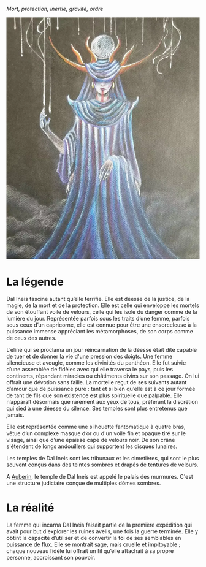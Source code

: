 *Mort, protection, inertie, gravité, ordre*


![Dal Ineis](../../Illustrations/Dal_Ineis.jpg)

# La légende

Dal Ineis fascine autant qu’elle terrifie. Elle est déesse de la justice, de la magie, de la mort et de la protection. Elle est celle qui enveloppe les mortels de son étouffant voile de velours, celle qui les isole du danger comme de la lumière du jour. Représentée parfois sous les traits d’une femme, parfois sous ceux d’un capricorne, elle est connue pour être une ensorceleuse à la puissance immense appréciant les métamorphoses, de son corps comme de ceux des autres.

L’eline qui se proclama un jour réincarnation de la déesse était dite capable de tuer et de donner la vie d'une pression des doigts. Une femme silencieuse et aveugle, comme les divinités du panthéon. Elle fut suivie d’une assemblée de fidèles avec qui elle traversa le pays, puis les continents, répandant miracles ou châtiments divins sur son passage. On lui offrait une dévotion sans faille. La mortelle reçut de ses suivants autant d’amour que de puissance pure : tant et si bien qu’elle est à ce jour formée de tant de fils que son existence est plus spirituelle que palpable. Elle n’apparaît désormais que rarement aux yeux de tous, préférant la discrétion qui sied à une déesse du silence. Ses temples sont plus entretenus que jamais.

Elle est représentée comme une silhouette fantomatique à quatre bras, vêtue d’un complexe masque d’or ou d'un voile fin et opaque tiré sur le visage, ainsi que d’une épaisse cape de velours noir. De son crâne s'étendent de longs andouillers qui supportent les disques lunaires.

Les temples de Dal Ineis sont les tribunaux et les cimetières, qui sont le plus souvent conçus dans des teintes sombres et drapés de tentures de velours.

A [Auberin](<../Villes & régions/En Elyon/Auberin>), le temple de Dal Ineis est appelé le palais des murmures. C'est une structure judiciaire conçue de multiples dômes sombres.

# La réalité

La femme qui incarna Dal Ineis faisait partie de la première expédition qui avait pour but d'explorer les ruines avelis, une fois la guerre terminée.
Elle y obtint la capacité d’utiliser et de convertir la foi de ses semblables en puissance de flux. Elle se montrait sage, mais cruelle et impitoyable ; chaque nouveau fidèle lui offrait un fil qu’elle attachait à sa propre personne, accroissant son pouvoir.